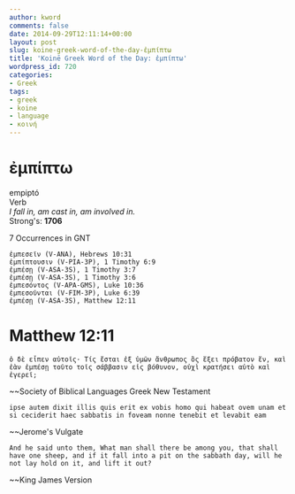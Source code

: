 ```yaml
---
author: kword
comments: false
date: 2014-09-29T12:11:14+00:00
layout: post
slug: koine-greek-word-of-the-day-ἐμπίπτω
title: 'Koinē Greek Word of the Day: ἐμπίπτω'
wordpress_id: 720
categories:
- Greek
tags:
- greek
- koine
- language
- κοινή
---
```


# ἐμπίπτω


empiptó  
Verb  
*I fall in, am cast in, am involved in.*  
Strong's: **1706**  

7 Occurrences in GNT


```text
ἐμπεσεῖν (V-ANA), Hebrews 10:31
ἐμπίπτουσιν (V-PIA-3P), 1 Timothy 6:9
ἐμπέσῃ (V-ASA-3S), 1 Timothy 3:7
ἐμπέσῃ (V-ASA-3S), 1 Timothy 3:6
ἐμπεσόντος (V-APA-GMS), Luke 10:36
ἐμπεσοῦνται (V-FIM-3P), Luke 6:39
ἐμπέσῃ (V-ASA-3S), Matthew 12:11
```

# Matthew 12:11

```text
ὁ δὲ εἶπεν αὐτοῖς· Τίς ἔσται ἐξ ὑμῶν ἄνθρωπος ὃς ἕξει πρόβατον ἕν, καὶ ἐὰν ἐμπέσῃ τοῦτο τοῖς σάββασιν εἰς βόθυνον, οὐχὶ κρατήσει αὐτὸ καὶ ἐγερεῖ;
```
~~Society of Biblical Languages Greek New Testament


```text
ipse autem dixit illis quis erit ex vobis homo qui habeat ovem unam et si ceciderit haec sabbatis in foveam nonne tenebit et levabit eam
```
~~Jerome's Vulgate


```text
And he said unto them, What man shall there be among you, that shall have one sheep, and if it fall into a pit on the sabbath day, will he not lay hold on it, and lift it out?
```
~~King James Version
